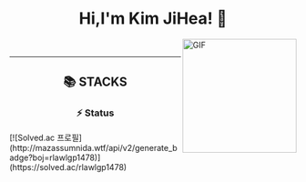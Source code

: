 
<h1 align="center"> Hi,I'm Kim JiHea! 👋 </h1>
<p>
<img align="right" alt="GIF" src="https://media.giphy.com/media/Cmr1OMJ2FN0B2/giphy.gif" width="200"/>
</p>  
<br>
<hr>
<div align=center><h2>📚 STACKS</h2></div> 

<div align=center><h3>⚡ Status</h3></div> 
[![Solved.ac
프로필](http://mazassumnida.wtf/api/v2/generate_badge?boj=rlawlgp1478)](https://solved.ac/rlawlgp1478)

<!--
**wanghoreng/wanghoreng** is a ✨ _special_ ✨ repository because its `README.md` (this file) appears on your GitHub profile.

Here are some ideas to get you started:

- 🔭 I’m currently working on ...
- 🌱 I’m currently learning ...
- 👯 I’m looking to collaborate on ...
- 🤔 I’m looking for help with ...
- 💬 Ask me about ...
- 📫 How to reach me: ...
- 😄 Pronouns: ...
- ⚡ Fun fact: ...
-->

